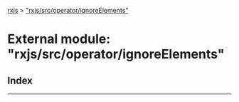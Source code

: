[rxjs](../README.md) > ["rxjs/src/operator/ignoreElements"](../modules/_rxjs_src_operator_ignoreelements_.md)

# External module: "rxjs/src/operator/ignoreElements"

## Index

---

